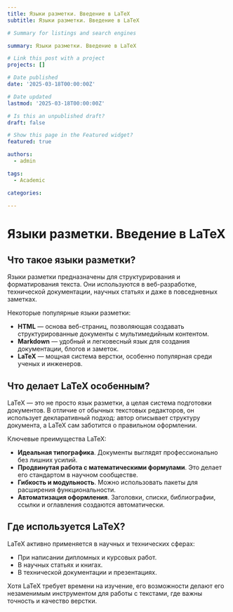 ```yaml
---
title: Языки разметки. Введение в LaTeX
subtitle: Языки разметки. Введение в LaTeX

# Summary for listings and search engines

summary: Языки разметки. Введение в LaTeX

# Link this post with a project
projects: []

# Date published
date: '2025-03-18T00:00:00Z'

# Date updated
lastmod: '2025-03-18T00:00:00Z'

# Is this an unpublished draft?
draft: false

# Show this page in the Featured widget?
featured: true

authors:
  - admin

tags:
  - Academic

categories:
  
---
```


# Языки разметки. Введение в LaTeX

## Что такое языки разметки?  
Языки разметки предназначены для структурирования и форматирования текста. Они используются в веб-разработке, технической документации, научных статьях и даже в повседневных заметках.  

Некоторые популярные языки разметки:  
- **HTML** — основа веб-страниц, позволяющая создавать структурированные документы с мультимедийным контентом.  
- **Markdown** — удобный и легковесный язык для создания документации, блогов и заметок.  
- **LaTeX** — мощная система верстки, особенно популярная среди ученых и инженеров.  

## Что делает LaTeX особенным?  
LaTeX — это не просто язык разметки, а целая система подготовки документов. В отличие от обычных текстовых редакторов, он использует декларативный подход: автор описывает структуру документа, а LaTeX сам заботится о правильном оформлении.  

Ключевые преимущества LaTeX:  
- **Идеальная типографика**. Документы выглядят профессионально без лишних усилий.  
- **Продвинутая работа с математическими формулами**. Это делает его стандартом в научном сообществе.  
- **Гибкость и модульность**. Можно использовать пакеты для расширения функциональности.  
- **Автоматизация оформления**. Заголовки, списки, библиографии, ссылки и оглавления создаются автоматически.  

## Где используется LaTeX?  
LaTeX активно применяется в научных и технических сферах:  
- При написании дипломных и курсовых работ.  
- В научных статьях и книгах.  
- В технической документации и презентациях.  

Хотя LaTeX требует времени на изучение, его возможности делают его незаменимым инструментом для работы с текстами, где важны точность и качество верстки.

